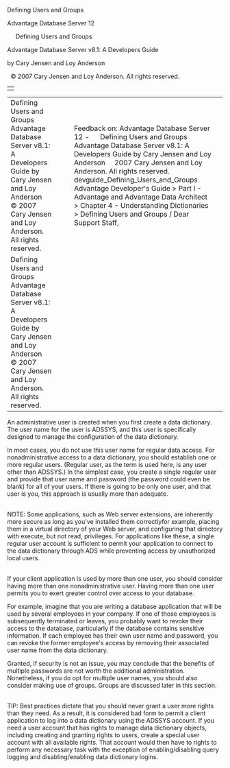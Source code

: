 Defining Users and Groups




Advantage Database Server 12  

     Defining Users and Groups

Advantage Database Server v8.1: A Developers Guide

by Cary Jensen and Loy Anderson

  © 2007 Cary Jensen and Loy Anderson. All rights reserved.

|  |
| --- |
|  |

|  |  |  |  |  |
| --- | --- | --- | --- | --- |
| Defining Users and Groups  Advantage Database Server v8.1: A Developers Guide  by Cary Jensen and Loy Anderson    © 2007 Cary Jensen and Loy Anderson. All rights reserved. |  |  | Feedback on: Advantage Database Server 12 -      Defining Users and Groups Advantage Database Server v8.1: A Developers Guide by Cary Jensen and Loy Anderson     2007 Cary Jensen and Loy Anderson. All rights reserved. devguide\_Defining\_Users\_and\_Groups Advantage Developer's Guide > Part I - Advantage and Advantage Data Architect > Chapter 4 - Understanding Dictionaries > Defining Users and Groups / Dear Support Staff, |  |
| Defining Users and Groups  Advantage Database Server v8.1: A Developers Guide  by Cary Jensen and Loy Anderson    © 2007 Cary Jensen and Loy Anderson. All rights reserved. |  |  |  |  |

An administrative user is created when you first create a data dictionary. The user name for the user is ADSSYS, and this user is specifically designed to manage the configuration of the data dictionary.

In most cases, you do not use this user name for regular data access. For nonadministrative access to a data dictionary, you should establish one or more regular users. (Regular user, as the term is used here, is any user other than ADSSYS.) In the simplest case, you create a single regular user and provide that user name and password (the password could even be blank) for all of your users. If there is going to be only one user, and that user is you, this approach is usually more than adequate.

   
NOTE: Some applications, such as Web server extensions, are inherently more secure as long as you've installed them correctlyfor example, placing them in a virtual directory of your Web server, and configuring that directory with execute, but not read, privileges. For applications like these, a single regular user account is sufficient to permit your application to connect to the data dictionary through ADS while preventing access by unauthorized local users.  
 

If your client application is used by more than one user, you should consider having more than one nonadministrative user. Having more than one user permits you to exert greater control over access to your database.

For example, imagine that you are writing a database application that will be used by several employees in your company. If one of those employees is subsequently terminated or leaves, you probably want to revoke their access to the database, particularly if the database contains sensitive information. If each employee has their own user name and password, you can revoke the former employee's access by removing their associated user name from the data dictionary.

Granted, if security is not an issue, you may conclude that the benefits of multiple passwords are not worth the additional administration. Nonetheless, if you do opt for multiple user names, you should also consider making use of groups. Groups are discussed later in this section.

   
TIP: Best practices dictate that you should never grant a user more rights than they need. As a result, it is considered bad form to permit a client application to log into a data dictionary using the ADSSYS account. If you need a user account that has rights to manage data dictionary objects, including creating and granting rights to users, create a special user account with all available rights. That account would then have to rights to perform any necessary task with the exception of enabling/disabling query logging and disabling/enabling data dictionary logins.
